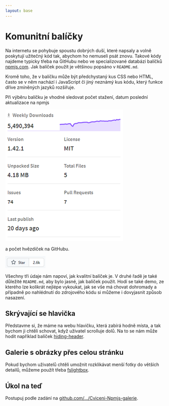 ```yaml
---
layout: base
---
```


# Komunitní balíčky

Na internetu se pohybuje spoustu dobrých duší, které napsaly a volně poskytují užitečný kód tak, abychom ho nemuseli psát znovu. Takové kódy najdeme typicky třeba na GitHubu nebo ve specializované databázi balíčků [npmjs.com](https://www.npmjs.com/). Jak balíček použít je většinou popsáno v `README.md`.

Kromě toho, že v balíčku může být předchystaný kus CSS nebo HTML, často se v něm nachází i JavaScript či jiný neznámý kus kódu, který funkce dříve zmíněných jazyků rozšiřuje.

Při výběru balíčku je vhodné sledovat počet stažení, datum poslední aktualizace na npmjs

![sass blíček na npmjs](static/screenshots/sass-npmjs.png)

a počet hvězdiček na GitHubu.

![github hvězdičky](static/screenshots/sass-github-hvezdy.png)

Všechny tři údaje nám napoví, jak kvalitní balíček je. V druhé řadě je také důležité `README.md`, aby bylo jasné, jak balíček použít. Hodí se také demo, ze kterého lze kolikrát nejlépe vykoukat, jak se vše má chovat dohromady a případně po nahlédnutí do zdrojového kódu si můžeme i dovyjasnit způsob nasazení.

## Skrývající se hlavička

Představme si, že máme na webu hlavičku, která zabírá hodně místa, a tak bychom ji chtěli schovat, když uživatel scrolluje dolů. Na to se nám může hodit například balíček [hiding-header](https://www.npmjs.com/package/hiding-header-webcomponent).

## Galerie s obrázky přes celou stránku

Pokud bychom uživatelů chtěli umožnit rozklikávat menší fotky do větších detailů, můžeme použít třeba [fslightbox](https://www.npmjs.com/package/fslightbox).

## Úkol na teď

Postupuj podle zadání na [github.com/…/Cviceni-Npmjs-galerie](https://github.com/Czechitas-podklady-WEB/Cviceni-Npmjs-galerie).
